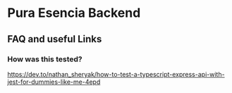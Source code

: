 # Pura Esencia Backend

## FAQ and useful Links

### How was this tested?

https://dev.to/nathan_sheryak/how-to-test-a-typescript-express-api-with-jest-for-dummies-like-me-4epd
